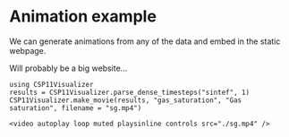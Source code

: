 # Animation example

We can generate animations from any of the data and embed in the static webpage.

Will probably be a big website...

```@example
using CSP11Visualizer
results = CSP11Visualizer.parse_dense_timesteps("sintef", 1)
CSP11Visualizer.make_movie(results, "gas_saturation", "Gas saturation", filename = "sg.mp4")
```

```@raw html
<video autoplay loop muted playsinline controls src="./sg.mp4" />
```
